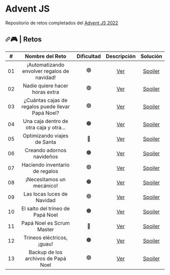 <h1> Advent JS </h1>
<p>Repositorio de retos completados del <a href="https://adventjs.dev/">Advent JS 2022</a></p>
<h2><a id="user-content---retos" class="anchor" aria-hidden="true" href="#--retos"><svg class="octicon octicon-link" viewBox="0 0 16 16" version="1.1" width="16" height="16" aria-hidden="true"><path fill-rule="evenodd" d="M7.775 3.275a.75.75 0 001.06 1.06l1.25-1.25a2 2 0 112.83 2.83l-2.5 2.5a2 2 0 01-2.83 0 .75.75 0 00-1.06 1.06 3.5 3.5 0 004.95 0l2.5-2.5a3.5 3.5 0 00-4.95-4.95l-1.25 1.25zm-4.69 9.64a2 2 0 010-2.83l2.5-2.5a2 2 0 012.83 0 .75.75 0 001.06-1.06 3.5 3.5 0 00-4.95 0l-2.5 2.5a3.5 3.5 0 004.95 4.95l1.25-1.25a.75.75 0 00-1.06-1.06l-1.25 1.25a2 2 0 01-2.83 0z"></path></svg></a><g-emoji class="g-emoji" alias="video_game" fallback-src="https://github.githubassets.com/images/icons/emoji/unicode/1f3ae.png">🎮</g-emoji> | Retos</h2>
<table>
<thead>
<tr>
<th align="center">#</th>
<th align="center">Nombre del Reto</th>
<th align="center">Dificultad<sup></th>
<th align="center">Descripción</th>
<th align="center">Solución</th>
</tr>
</thead>
<tbody>
<tr>
<td align="center">01</td>
<td align="center">¡Automatizando envolver regalos de navidad!</td>
<td align="center"><g-emoji class="emoji" alias="green_circle" fallback-src="https://github.githubassets.com/images/icons/emoji/unicode/1f7e2.png">🟢</g-emoji></td>
<td align="center"><a href="">Ver</a></td>
<td align="center"><a href="">Spoiler</a></td>
</tr>
<tr>
<td align="center">02</td>
<td align="center">Nadie quiere hacer horas extra</td>
<td align="center"><g-emoji class="g-emoji" alias="green_circle" fallback-src="https://github.githubassets.com/images/icons/emoji/unicode/1f7e2.png">🟢</g-emoji></td>
<td align="center"><a href="https://adventjs.dev/challenges/2022/2" rel="nofollow">Ver</a></td>
<td align="center"><a href="https://github.com/Achalogy/advent-js-2022/tree/main/retos/reto-2">Spoiler</a></td>
</tr>
<tr>
<td align="center">03</td>
<td align="center">¿Cuántas cajas de regalos puede llevar Papá Noel?</td>
<td align="center"><g-emoji class="g-emoji" alias="green_circle" fallback-src="https://github.githubassets.com/images/icons/emoji/unicode/1f7e2.png">🟢</g-emoji></td>
<td align="center"><a href="https://adventjs.dev/challenges/2022/3" rel="nofollow">Ver</a></td>
<td align="center"><a href="https://github.com/Achalogy/advent-js-2022/tree/main/retos/reto-3">Spoiler</a></td>
</tr>
<tr>
<td align="center">04</td>
<td align="center">Una caja dentro de otra caja y otra...</td>
<td align="center"><g-emoji class="g-emoji" alias="orange_circle" fallback-src="https://github.githubassets.com/images/icons/emoji/unicode/1f7e0.png">🟠</g-emoji></td>
<td align="center"><a href="https://adventjs.dev/challenges/2022/4" rel="nofollow">Ver</a></td>
<td align="center"><a href="https://github.com/Achalogy/advent-js-2022/tree/main/retos/reto-4">Spoiler</a></td>
</tr>
<tr>
<td align="center">05</td>
<td align="center">Optimizando viajes de Santa</td>
<td align="center"><g-emoji class="g-emoji" alias="red_circle" fallback-src="https://github.githubassets.com/images/icons/emoji/unicode/1f534.png">🔴</g-emoji></td>
<td align="center"><a href="https://adventjs.dev/challenges/2022/5" rel="nofollow">Ver</a></td>
<td align="center"><a href="https://github.com/Achalogy/advent-js-2022/tree/main/retos/reto-5">Spoiler</a></td>
</tr>
<tr>
<td align="center">06</td>
<td align="center">Creando adornos navideños</td>
<td align="center"><g-emoji class="g-emoji" alias="orange_circle" fallback-src="https://github.githubassets.com/images/icons/emoji/unicode/1f7e0.png">🟠</g-emoji></td>
<td align="center"><a href="https://adventjs.dev/challenges/2022/6" rel="nofollow">Ver</a></td>
<td align="center"><a href="https://github.com/Achalogy/advent-js-2022/tree/main/retos/reto-6">Spoiler</a></td>
</tr>
<tr>
<td align="center">07</td>
<td align="center">Haciendo inventario de regalos</td>
<td align="center"><g-emoji class="g-emoji" alias="green_circle" fallback-src="https://github.githubassets.com/images/icons/emoji/unicode/1f7e2.png">🟢</g-emoji></td>
<td align="center"><a href="https://adventjs.dev/challenges/2022/7" rel="nofollow">Ver</a></td>
<td align="center"><a href="https://github.com/Achalogy/advent-js-2022/tree/main/retos/reto-7">Spoiler</a></td>
</tr>
<tr>
<td align="center">08</td>
<td align="center">¡Necesitamos un mecánico!</td>
<td align="center"><g-emoji class="g-emoji" alias="orange_circle" fallback-src="https://github.githubassets.com/images/icons/emoji/unicode/1f7e0.png">🟠</g-emoji></td>
<td align="center"><a href="https://adventjs.dev/challenges/2022/8" rel="nofollow">Ver</a></td>
<td align="center"><a href="https://github.com/Achalogy/advent-js-2022/tree/main/retos/reto-8">Spoiler</a></td>
</tr>
<tr>
<td align="center">09</td>
<td align="center">Las locas luces de Navidad</td>
<td align="center"><g-emoji class="g-emoji" alias="green_circle" fallback-src="https://github.githubassets.com/images/icons/emoji/unicode/1f7e2.png">🟢</g-emoji></td>
<td align="center"><a href="https://adventjs.dev/challenges/2022/9" rel="nofollow">Ver</a></td>
<td align="center"><a href="https://github.com/Achalogy/advent-js-2022/tree/main/retos/reto-9">Spoiler</a></td>
</tr>
<tr>
<td align="center">10</td>
<td align="center">El salto del trineo de Papá Noel</td>
<td align="center"><g-emoji class="g-emoji" alias="orange_circle" fallback-src="https://github.githubassets.com/images/icons/emoji/unicode/1f7e0.png">🟠</g-emoji></td>
<td align="center"><a href="https://adventjs.dev/challenges/2022/10" rel="nofollow">Ver</a></td>
<td align="center"><a href="https://github.com/Achalogy/advent-js-2022/tree/main/retos/reto-10">Spoiler</a></td>
</tr>
<tr>
<td align="center">11</td>
<td align="center">Papá Noel es Scrum Master</td>
<td align="center"><g-emoji class="g-emoji" alias="red_circle" fallback-src="https://github.githubassets.com/images/icons/emoji/unicode/1f534.png">🔴</g-emoji></td>
<td align="center"><a href="https://adventjs.dev/challenges/2022/11" rel="nofollow">Ver</a></td>
<td align="center"><a href="https://github.com/Achalogy/advent-js-2022/tree/main/retos/reto-11">Spoiler</a></td>
</tr>
<tr>
<td align="center">12</td>
<td align="center">Trineos eléctricos, ¡guau!</td>
<td align="center"><g-emoji class="g-emoji" alias="orange_circle" fallback-src="https://github.githubassets.com/images/icons/emoji/unicode/1f7e0.png">🟠</g-emoji></td>
<td align="center"><a href="https://adventjs.dev/challenges/2022/12" rel="nofollow">Ver</a></td>
<td align="center"><a href="https://github.com/Achalogy/advent-js-2022/tree/main/retos/reto-12">Spoiler</a></td>
</tr>
<tr>
<td align="center">13</td>
<td align="center">Backup de los archivos de Papá Noel</td>
<td align="center"><g-emoji class="g-emoji" alias="green_circle" fallback-src="https://github.githubassets.com/images/icons/emoji/unicode/1f7e2.png">🟢</g-emoji></td>
<td align="center"><a href="https://adventjs.dev/challenges/2022/13" rel="nofollow">Ver</a></td>
<td align="center"><a href="https://github.com/Achalogy/advent-js-2022/tree/main/retos/reto-13">Spoiler</a></td>
</tr>
</tbody>
</table>

